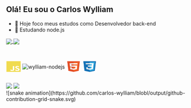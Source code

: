 ## Olá! Eu sou o Carlos Wylliam
- 🌱 Hoje foco meus estudos como Desenvolvedor back-end 
- 🧠 Estudando node.js

<a href="https://github.com/carlos-wylliam/github-readme-stats">
  <img height=180 align="center" src="https://github-readme-stats.vercel.app/api?username=carlos-wylliam&theme=dracula" />
</a>
<a href="https://github.com/carlos-wylliam/convoychat">
  <img height=180 align="center" src="https://github-readme-stats.vercel.app/api/top-langs?username=carlos-wylliam&layout=compact&theme=dracula&langs_count=8&card_width=320" />
</a>

 ##
<div style="display: inline_block"><br>
  <img align="center" alt="wylliam-Js" height="30" width="40" src="https://raw.githubusercontent.com/devicons/devicon/master/icons/javascript/javascript-plain.svg">
  <img align="center" alt="wylliam-nodejs" height="30" width="40" src="https://cdn.jsdelivr.net/gh/devicons/devicon/icons/nodejs/nodejs-original.svg" />
  <img align="center" alt="wylliam-HTML" height="30" width="40" src="https://raw.githubusercontent.com/devicons/devicon/master/icons/html5/html5-original.svg">
  <img align="center" alt="wylliam-CSS" height="30" width="40" src="https://raw.githubusercontent.com/devicons/devicon/master/icons/css3/css3-original.svg">
</div>

##
<div>
  <a href = "mailto:carloswylliam023@gmail.com"><img src="https://img.shields.io/badge/-Gmail-%23333?style=for-the-badge&logo=gmail&logoColor=white" target="_blank"></a>
  <a href="https://www.linkedin.com/in/carlos-wylliam-390305231/" target="_blank"><img src="https://img.shields.io/badge/-LinkedIn-%230077B5?style=for-the-badge&logo=linkedin&logoColor=white" target="_blank"></a> 
</div>
![snake animation](https://github.com/carlos-wylliam/blobl/output/github-contribution-grid-snake.svg)
